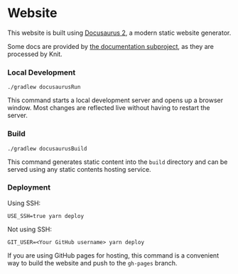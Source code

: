 # Website

This website is built using [Docusaurus 2](https://docusaurus.io/), a modern static website
generator.

Some docs are provided by [the documentation subproject](../docs/), as they are processed by Knit.

### Local Development

```shell
./gradlew docusaurusRun
```

This command starts a local development server and opens up a browser window. Most changes are
reflected live without having to restart the server.

### Build

```shell
./gradlew docusaurusBuild
```

This command generates static content into the `build` directory and can be served using any static
contents hosting service.

### Deployment

Using SSH:

```shell
USE_SSH=true yarn deploy
```

Not using SSH:

```shell
GIT_USER=<Your GitHub username> yarn deploy
```

If you are using GitHub pages for hosting, this command is a convenient way to build the website and
push to the `gh-pages` branch.

